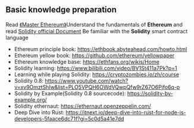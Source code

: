 ## Basic knowledge preparation   
Read [《Master Ethereum》](https://github.com/inoutcode/ethereum_book)Understand the fundamentals of **Ethereum** and read [Solidity official Document](https://docs.soliditylang.org/) Be familiar with the **Solidity** smart contract language

- Ethereum principle book: <https://ethbook.abyteahead.com/howto.html>
- Ethereum yellow book: <https://github.com/ethereum/yellowpaper>
- Ethereum knowledge base: <https://ethfans.org/wikis/Home>
- Solidity learning: <https://www.bilibili.com/video/BV1St411a7Pk?p=1>
- Learning while playing Solidity: <https://cryptozombies.io/zh/course>
- Solidity 0.8: <https://www.youtube.com/watch?v=xv9OmztShIw&list=PLO5VPQH6OWdVQwpQfw9rZ67O6Pjfo6q-p>
- Solidity by Example(Solidity 0.8 sourcecode): <https://solidity-by-example.org/>
- Solidity ethernaut: <https://ethernaut.openzeppelin.com/>
- Deep Dive into Rust: <https://itnext.io/deep-dive-into-rust-for-node-js-developers-5faace6dc71f?gi=5c0d5a41e7dd>
